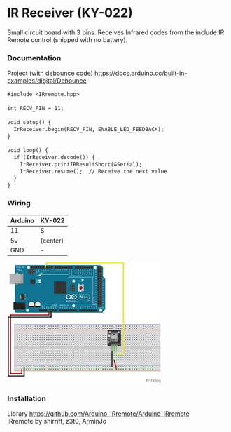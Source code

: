 # IR Receiver (KY-022)

Small circuit board with 3 pins.  Receives Infrared codes from the include IR Remote control (shipped with no battery).

### Documentation
Project (with debounce code) https://docs.arduino.cc/built-in-examples/digital/Debounce

```
#include <IRremote.hpp>

int RECV_PIN = 11;

void setup() {
  IrReceiver.begin(RECV_PIN, ENABLE_LED_FEEDBACK);
}

void loop() {
  if (IrReceiver.decode()) {
    IrReceiver.printIRResultShort(&Serial);
    IrReceiver.resume();  // Receive the next value
  }
}
```

### Wiring
| Arduino | KY-022 |
| --- | -- |
| 11 | S |
| 5v | (center) |
| GND | - |

<img src="IrReceiver.png" width="350">

### Installation
Library https://github.com/Arduino-IRremote/Arduino-IRremote  
IRremote by shirriff, z3t0, ArminJo  

